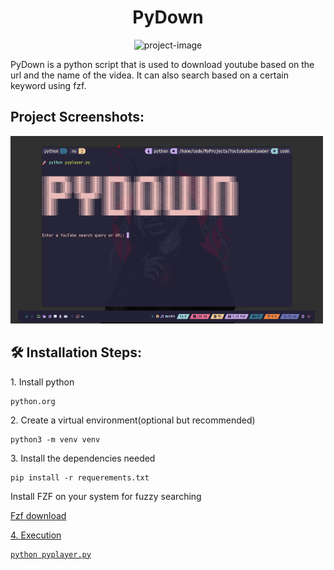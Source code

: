 <h1 align="center" id="title">PyDown</h1>

<p align="center"><img src="https://socialify.git.ci/Ericode254/PyDown/image?description=1&amp;font=Raleway&amp;language=1&amp;logo=https%3A%2F%2Fimg.icons8.com%2Fbubbles%2F100%2Fyoutube-squared.png&amp;name=1&amp;owner=1&amp;pattern=Floating%20Cogs&amp;stargazers=1&amp;theme=Auto" alt="project-image"></p>

<p id="description">PyDown is a python script that is used to download youtube based on the url and the name of the videa. It can also search based on a certain keyword using fzf.</p>

<h2>Project Screenshots:</h2>

<img src="./assets/screenshot1.png" alt="project-screenshot" width="500" height="300/">

<h2>🛠️ Installation Steps:</h2>

<p>1. Install python</p>

```
python.org
```

<p>2. Create a virtual environment(optional but recommended)</p>

```
python3 -m venv venv
```

<p>3. Install the dependencies needed</p>

```
pip install -r requerements.txt
```

<p> Install FZF on your system for fuzzy searching </p>
<a href="https://github.com/junegunn/fzf"> Fzf download </>

<p>4. Execution</p>

```
python pyplayer.py
```
